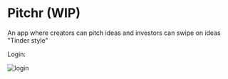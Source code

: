 # Pitchr (WIP)

An app where creators can pitch ideas and investors can swipe on ideas "Tinder style"

Login:

![login](https://user-images.githubusercontent.com/22837318/52731336-c6137880-2fbd-11e9-907f-75f37947deea.gif)

